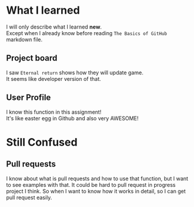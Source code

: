 # What I learned
I will only describe what I learned **new**. \
Except when I already know before reading `The Basics of GitHub` markdown file.

## Project board
I saw `Eternal return` shows how they will update game. \
It seems like developer version of that. 

## User Profile
I know this function in this assignment! \
It's like easter egg in Github and also very AWESOME!


# Still Confused

## Pull requests
I know about what is pull requests and how to use that function, but I want to see examples with that.
It could be hard to pull request in progress project I think.
So when I want to know how it works in detail, so I can get pull request easily.







